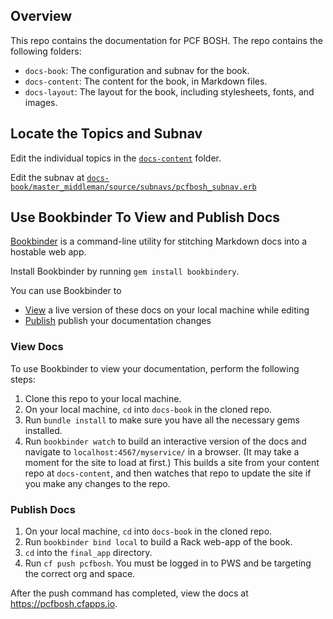 ## <a id='overview'></a>Overview

This repo contains the documentation for PCF BOSH. The repo contains the following folders:

* `docs-book`: The configuration and subnav for the book.
* `docs-content`: The content for the book, in Markdown files.
* `docs-layout`: The layout for the book, including stylesheets, fonts, and images.

## <a id='locate'></a>Locate the Topics and Subnav

Edit the individual topics in the [`docs-content`](https://github.com/pivotal-cf/docs-pcf-bosh/blob/master/docs-content) folder.

Edit the subnav at [`docs-book/master_middleman/source/subnavs/pcfbosh_subnav.erb`](https://github.com/pivotal-cf/docs-pcf-bosh/blob/master/docs-book/master_middleman/source/subnavs/pcfbosh_subnav.erb)

## <a id='bookbinder'></a>Use Bookbinder To View and Publish Docs

[Bookbinder](https://github.com/pivotal-cf/bookbinder/blob/master/README.md) is a command-line utility for stitching Markdown docs into a hostable web app.

Install Bookbinder by running `gem install bookbindery`.

You can use Bookbinder to 
* [View](#view) a live version of these docs on your local machine while editing
* [Publish](#publish) publish your documentation changes 

### <a id='view'></a> View Docs

To use Bookbinder to view your documentation, perform the following steps:

1. Clone this repo to your local machine.
1. On your local machine, `cd` into `docs-book` in the cloned repo.
1. Run `bundle install` to make sure you have all the necessary gems installed.
1. Run `bookbinder watch` to build an interactive version of the docs and navigate to `localhost:4567/myservice/` in a browser. (It may take a moment for the site to load at first.) This builds a site from your content repo at `docs-content`, and then watches that repo to update the site if you make any changes to the repo.

### <a id='publish'></a> Publish Docs

1. On your local machine, `cd` into `docs-book` in the cloned repo.
1. Run `bookbinder bind local` to build a Rack web-app of the book. 
1. `cd` into the `final_app` directory.
1. Run `cf push pcfbosh`. You must be logged in to PWS and be targeting the correct org and space.

After the push command has completed, view the docs at https://pcfbosh.cfapps.io. 